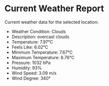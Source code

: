# Current Weather Report
Current weather data for the selected location:
- Weather Condition: Clouds
- Description: overcast clouds
- Temperature: 7.97°C
- Feels Like: 6.02°C
- Minimum Temperature: 7.67°C
- Maximum Temperature: 8.76°C
- Pressure: 1032 hPa
- Humidity: 93%
- Wind Speed: 3.09 m/s
- Wind Degree: 340°
